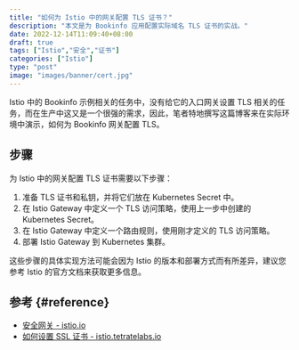 ```yaml
---
title: "如何为 Istio 中的网关配置 TLS 证书？"
description: "本文是为 Bookinfo 应用配置实际域名 TLS 证书的实战。"
date: 2022-12-14T11:09:40+08:00
draft: true
tags: ["Istio","安全","证书"]
categories: ["Istio"]
type: "post"
image: "images/banner/cert.jpg"
---
```


Istio 中的 Bookinfo 示例相关的任务中，没有给它的入口网关设置 TLS 相关的任务，而在生产中这又是一个很强的需求，因此，笔者特地撰写这篇博客来在实际环境中演示，如何为 Bookinfo 网关配置 TLS。

## 步骤

为 Istio 中的网关配置 TLS 证书需要以下步骤：

1. 准备 TLS 证书和私钥，并将它们放在 Kubernetes Secret 中。
2. 在 Istio Gateway 中定义一个 TLS 访问策略，使用上一步中创建的 Kubernetes Secret。
3. 在 Istio Gateway 中定义一个路由规则，使用刚才定义的 TLS 访问策略。
4. 部署 Istio Gateway 到 Kubernetes 集群。

这些步骤的具体实现方法可能会因为 Istio 的版本和部署方式而有所差异，建议您参考 Istio 的官方文档来获取更多信息。

## 参考 {#reference}

- [安全网关 - istio.io](https://istio.io/latest/zh/docs/tasks/traffic-management/ingress/secure-ingress/)
- [如何设置 SSL 证书 - istio.tetratelabs.io](https://istio.tetratelabs.io/zh/istio-in-practice/setting-up-ssl-certs/)
